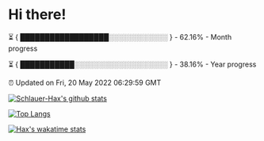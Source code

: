 # Hi there!

⏳ { ██████████████████░░░░░░░░░░░░ } - 62.16% - Month progress

⏳ { ███████████░░░░░░░░░░░░░░░░░░░ } - 38.16% - Year progress

⏰ Updated on Fri, 20 May 2022 06:29:59 GMT


[![Schlauer-Hax's github stats](https://github-readme-stats.vercel.app/api?username=Schlauer-Hax&show_icons=true&theme=dark&count_private=true)](https://github.com/Schlauer-Hax)


[![Top Langs](https://github-readme-stats.vercel.app/api/top-langs/?username=Schlauer-Hax&layout=compact&theme=dark)](https://github.com/Schlauer-Hax?tab=repositories)


[![Hax's wakatime stats](https://github-readme-stats.vercel.app/api/wakatime?username=Hax&theme=dark)](https://wakatime.com/@Hax)

